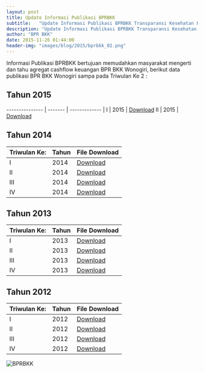 ```yaml
---
layout: post
title: Update Informasi Publikasi BPRBKK
subtitle:   "Update Informasi Publikasi BPRBKK Transparansi Kesehatan Perbankan PD. BPR BKK."
description: "Update Informasi Publikasi BPRBKK Transparansi Kesehatan Perbankan PD. BPR BKK"
author: "BPR BKK"
date: 2015-11-26 01:44:00
header-img: "images/blog/2015/bprbkk_02.png"
---
```


Informasi Publikasi BPRBKK bertujuan memudahkan masyarakat mengerti dan tahu agregat cashflow keuangan BPR BKK Wonogiri, berikut data publikasi BPR BKK Wonogiri sampa pada Triwulan Ke 2 :

## Tahun 2015

--------------- | ------- | ------------- |
I				| 2015				| [Download](/publikasi/2015/20150331.pdf)
II				| 2015				| [Download](/publikasi/2015/20150630.pdf)

## Tahun 2014

| Triwulan Ke:	| Tahun | File Download |
--------------- | ------- | ------------- |
I				| 2014				| [Download](/publikasi/2014/20140331.pdf)
II				| 2014				| [Download](/publikasi/2014/20140630.pdf)
III				| 2014				| [Download](/publikasi/2014/20140930.pdf)
IV				| 2014				| [Download](/publikasi/2014/20141231.pdf)

## Tahun 2013

| Triwulan Ke:	| Tahun | File Download |
--------------- | ------- | ------------- |
I				| 2013				| [Download](/publikasi/2013/20130331.pdf)
II				| 2013				| [Download](/publikasi/2013/20130630.pdf)
III				| 2013				| [Download](/publikasi/2013/20130930.pdf)
IV				| 2013				| [Download](/publikasi/2013/20131231.pdf)

## Tahun 2012

| Triwulan Ke:	| Tahun | File Download |
--------------- | ------- | ------------- |
I				| 2012				| [Download](/publikasi/2012/20120331.pdf)
II				| 2012				| [Download](/publikasi/2012/20120630.pdf)
III				| 2012				| [Download](/publikasi/2012/20120930.pdf)
IV				| 2012				| [Download](/publikasi/2012/20121231.pdf)

<img src="{{ site.baseurl }}/images/blog/2015/bprbkk4.png" alt="BPRBKK">
